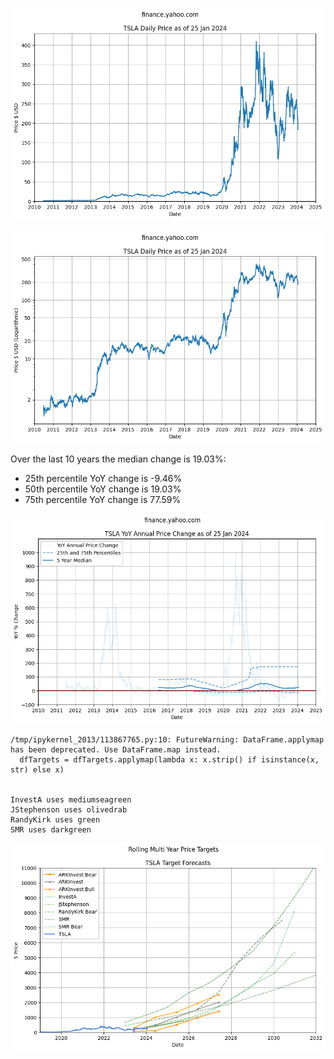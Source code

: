     
![png](images/tsla-prices_4_0.png)
    



    
![png](images/tsla-prices_5_0.png)
    




Over the last 10 years the median change is 19.03%:
- 25th percentile YoY change is -9.46%
- 50th percentile YoY change is 19.03%
- 75th percentile YoY change is 77.59%




    
![png](images/tsla-prices_7_0.png)
    


    /tmp/ipykernel_2013/113867765.py:10: FutureWarning: DataFrame.applymap has been deprecated. Use DataFrame.map instead.
      dfTargets = dfTargets.applymap(lambda x: x.strip() if isinstance(x, str) else x)


    InvestA uses mediumseagreen
    JStephenson uses olivedrab
    RandyKirk uses green
    SMR uses darkgreen



    
![png](images/tsla-prices_11_1.png)
    

